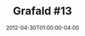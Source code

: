 ---
title: "Grafald #13"
type: "image"
date: 2012-04-30T01:00:00-04:00
draft: false
categories: ["Projects"]
image_path: "../img/2012/13.png"
alt_text: ""
is_subpage: true
---